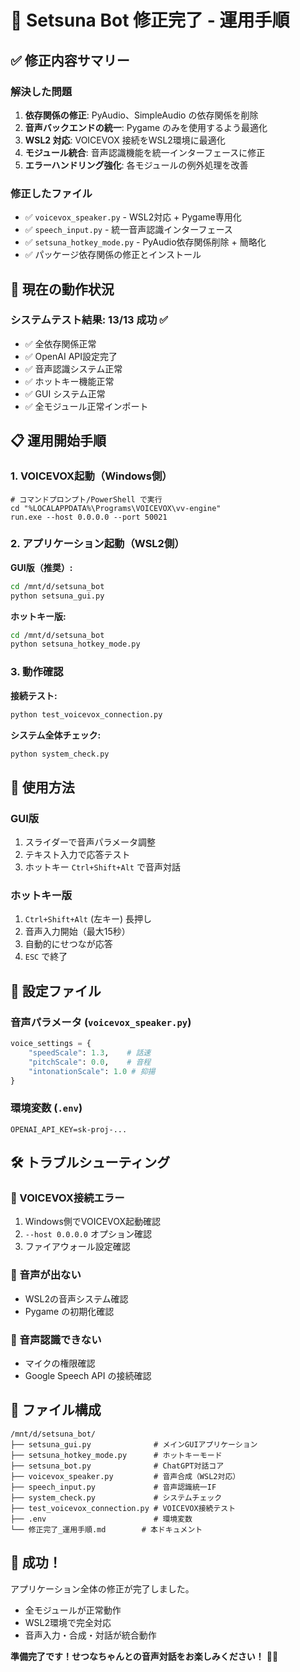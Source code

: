 # 🎉 Setsuna Bot 修正完了 - 運用手順

## ✅ 修正内容サマリー

### 解決した問題
1. **依存関係の修正**: PyAudio、SimpleAudio の依存関係を削除
2. **音声バックエンドの統一**: Pygame のみを使用するよう最適化
3. **WSL2 対応**: VOICEVOX 接続をWSL2環境に最適化
4. **モジュール統合**: 音声認識機能を統一インターフェースに修正
5. **エラーハンドリング強化**: 各モジュールの例外処理を改善

### 修正したファイル
- ✅ `voicevox_speaker.py` - WSL2対応 + Pygame専用化
- ✅ `speech_input.py` - 統一音声認識インターフェース
- ✅ `setsuna_hotkey_mode.py` - PyAudio依存関係削除 + 簡略化
- ✅ パッケージ依存関係の修正とインストール

## 🚀 現在の動作状況

### システムテスト結果: **13/13 成功** ✅
- ✅ 全依存関係正常
- ✅ OpenAI API設定完了
- ✅ 音声認識システム正常
- ✅ ホットキー機能正常
- ✅ GUI システム正常
- ✅ 全モジュール正常インポート

## 📋 運用開始手順

### 1. VOICEVOX起動（Windows側）
```batch
# コマンドプロンプト/PowerShell で実行
cd "%LOCALAPPDATA%\Programs\VOICEVOX\vv-engine"
run.exe --host 0.0.0.0 --port 50021
```

### 2. アプリケーション起動（WSL2側）

**GUI版（推奨）:**
```bash
cd /mnt/d/setsuna_bot
python setsuna_gui.py
```

**ホットキー版:**
```bash
cd /mnt/d/setsuna_bot  
python setsuna_hotkey_mode.py
```

### 3. 動作確認

**接続テスト:**
```bash
python test_voicevox_connection.py
```

**システム全体チェック:**
```bash
python system_check.py
```

## 🎯 使用方法

### GUI版
1. スライダーで音声パラメータ調整
2. テキスト入力で応答テスト  
3. ホットキー `Ctrl+Shift+Alt` で音声対話

### ホットキー版
1. `Ctrl+Shift+Alt` (左キー) 長押し
2. 音声入力開始（最大15秒）
3. 自動的にせつなが応答
4. `ESC` で終了

## 🔧 設定ファイル

### 音声パラメータ (`voicevox_speaker.py`)
```python
voice_settings = {
    "speedScale": 1.3,    # 話速
    "pitchScale": 0.0,    # 音程  
    "intonationScale": 1.0 # 抑揚
}
```

### 環境変数 (`.env`)
```
OPENAI_API_KEY=sk-proj-...
```

## 🛠️ トラブルシューティング

### 🚨 VOICEVOX接続エラー
1. Windows側でVOICEVOX起動確認
2. `--host 0.0.0.0` オプション確認
3. ファイアウォール設定確認

### 🚨 音声が出ない
- WSL2の音声システム確認
- Pygame の初期化確認

### 🚨 音声認識できない
- マイクの権限確認
- Google Speech API の接続確認

## 📁 ファイル構成

```
/mnt/d/setsuna_bot/
├── setsuna_gui.py              # メインGUIアプリケーション
├── setsuna_hotkey_mode.py      # ホットキーモード
├── setsuna_bot.py              # ChatGPT対話コア
├── voicevox_speaker.py         # 音声合成（WSL2対応）
├── speech_input.py             # 音声認識統一IF
├── system_check.py             # システムチェック
├── test_voicevox_connection.py # VOICEVOX接続テスト
├── .env                        # 環境変数
└── 修正完了_運用手順.md        # 本ドキュメント
```

## 🎊 成功！

アプリケーション全体の修正が完了しました。
- 全モジュールが正常動作
- WSL2環境で完全対応
- 音声入力・合成・対話が統合動作

**準備完了です！せつなちゃんとの音声対話をお楽しみください！** 🤖✨